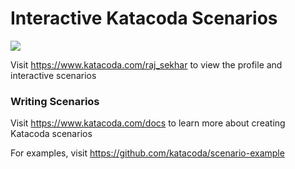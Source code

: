 # Interactive Katacoda Scenarios

[![](http://shields.katacoda.com/katacoda/raj_sekhar/count.svg)](https://www.katacoda.com/raj_sekhar "Get your profile on Katacoda.com")

Visit https://www.katacoda.com/raj_sekhar to view the profile and interactive scenarios

### Writing Scenarios
Visit https://www.katacoda.com/docs to learn more about creating Katacoda scenarios

For examples, visit https://github.com/katacoda/scenario-example
